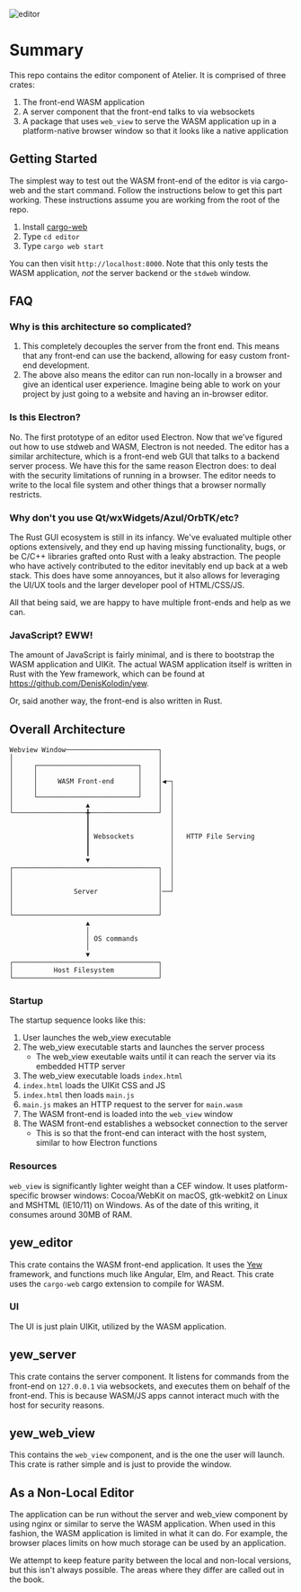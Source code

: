 ![editor](https://user-images.githubusercontent.com/1938040/57751719-ec44d380-76e6-11e9-9d1e-04b2b2fc6577.png)

# Summary

This repo contains the editor component of Atelier. It is comprised of three crates:

1. The front-end WASM application
2. A server component that the front-end talks to via websockets
3. A package that uses `web_view` to serve the WASM application up in a platform-native browser window so that it looks like a native application

## Getting Started

The simplest way to test out the WASM front-end of the editor is via cargo-web and the start command. Follow the instructions below to get this part working. These instructions assume you are working from the root of the repo.

1. Install [cargo-web](https://github.com/koute/cargo-web)
2. Type `cd editor`
3. Type `cargo web start`

You can then visit `http://localhost:8000`. Note that this only tests the WASM application, _not_ the server backend or the `stdweb` window.

## FAQ

### Why is this architecture so complicated?

1. This completely decouples the server from the front end. This means that any front-end can use the backend, allowing for easy custom front-end development.
2. The above also means the editor can run non-locally in a browser and give an identical user experience. Imagine being able to work on your project by just going to a website and having an in-browser editor.

### Is this Electron?

No. The first prototype of an editor used Electron. Now that we've figured out how to use stdweb and WASM, Electron is not needed. The editor has a similar architecture, which is a front-end web GUI that talks to a backend server process. We have this for the same reason Electron does: to deal with the security limitations of running in a browser. The editor needs to write to the local file system and other things that a browser normally restricts.

### Why don't you use Qt/wxWidgets/Azul/OrbTK/etc?

The Rust GUI ecosystem is still in its infancy. We've evaluated multiple other options extensively, and they end up having missing functionality, bugs, or be C/C++ libraries grafted onto Rust with a leaky abstraction. The people who have actively contributed to the editor inevitably end up back at a web stack. This does have some annoyances, but it also allows for leveraging the UI/UX tools and the larger developer pool of HTML/CSS/JS.

All that being said, we are happy to have multiple front-ends and help as we can.

### JavaScript? EWW!

The amount of JavaScript is fairly minimal, and is there to bootstrap the WASM application and UIKit. The actual WASM application itself is written in Rust with the Yew framework, which can be found at https://github.com/DenisKolodin/yew.

Or, said another way, the front-end is also written in Rust.

## Overall Architecture

```
Webview Window───────────────────────┐                        
│                                    │                        
│     ┌─────────────────────────┐    │                        
│     │                         │    │                        
│     │     WASM Front-end      │    │◀─┐                     
│     │                         │    │  │                     
│     └─────────────────────────┘    │  │                     
│                  ▲                 │  │                     
└──────────────────╋─────────────────┘  │                     
                   ┃                    │                     
                   ┃                    │                     
                   ┃ Websockets         │   HTTP File Serving 
                   ┃                    │                     
                   ┃                    │                     
                   ▼                    │                     
┌────────────────────────────────────┐  │                     
│                                    │  │                     
│                                    │  │                     
│               Server               │──┘                     
│                                    │                        
│                                    │                        
└────────────────────────────────────┘                        
                   ▲                                          
                   │                                          
                   │ OS commands                              
                   │                                          
                   ▼                                          
┌────────────────────────────────────┐                        
│          Host Filesystem           │                        
└────────────────────────────────────┘                        
```

### Startup

The startup sequence looks like this:

1. User launches the web_view executable
2. The web_view executable starts and launches the server process
    - The web_view exeutable waits until it can reach the server via its embedded HTTP server
3. The web_view executable loads `index.html`
4. `index.html` loads the UIKit CSS and JS
5. `index.html` then loads `main.js`
6. `main.js` makes an HTTP request to the server for `main.wasm`
7. The WASM front-end is loaded into the `web_view` window
8. The WASM front-end establishes a websocket connection to the server
    - This is so that the front-end can interact with the host system, similar to how Electron functions

### Resources

`web_view` is significantly lighter weight than a CEF window. It uses platform-specific browser windows: Cocoa/WebKit on macOS, gtk-webkit2 on Linux and MSHTML (IE10/11) on Windows. As of the date of this writing, it consumes around 30MB of RAM.

## yew_editor

This crate contains the WASM front-end application. It uses the [Yew](https://github.com/DenisKolodin/yew) framework, and functions much like Angular, Elm, and React. This crate uses the `cargo-web` cargo extension to compile for WASM.

### UI

The UI is just plain UIKit, utilized by the WASM application.

## yew_server

This crate contains the server component. It listens for commands from the front-end on `127.0.0.1` via websockets, and executes them on behalf of the front-end. This is because WASM/JS apps cannot interact much with the host for security reasons.

## yew_web_view

This contains the `web_view` component, and is the one the user will launch. This crate is rather simple and is just to provide the window.

## As a Non-Local Editor

The application can be run without the server and web_view component by using nginx or similar to serve the WASM application. When used in this fashion, the WASM application is limited in what it can do. For example, the browser places limits on how much storage can be used by an application.

We attempt to keep feature parity between the local and non-local versions, but this isn't always possible. The areas where they differ are called out in the book.
